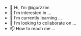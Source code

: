- 👋 Hi, I’m @igorzzim
- 👀 I’m interested in ...
- 🌱 I’m currently learning ...
- 💞️ I’m looking to collaborate on ...
- 📫 How to reach me ...

<!---
igorzzim/igorzzim is a ✨ special ✨ repository because its `README.md` (this file) appears on your GitHub profile.
You can click the Preview link to take a look at your changes.
--->
